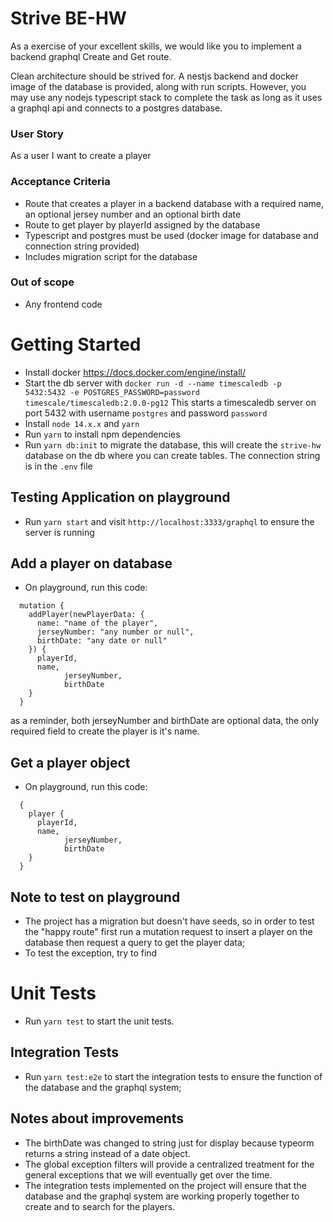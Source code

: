 # Strive BE-HW

As a exercise of your excellent skills, we would like you to implement a backend graphql Create and Get route.

Clean architecture should be strived for. A nestjs backend and docker image of the database is provided, along with run scripts. However, you may use any nodejs typescript stack to complete the task as long as it uses a graphql api and connects to a postgres database.

### User Story

As a user I want to create a player

### Acceptance Criteria

- Route that creates a player in a backend database with a required name, an optional jersey number and an optional birth date
- Route to get player by playerId assigned by the database
- Typescript and postgres must be used (docker image for database and connection string provided)
- Includes migration script for the database

### Out of scope

- Any frontend code

# Getting Started

- Install docker https://docs.docker.com/engine/install/
- Start the db server with `docker run -d --name timescaledb -p 5432:5432 -e POSTGRES_PASSWORD=password timescale/timescaledb:2.0.0-pg12` This starts a timescaledb server on port 5432 with username `postgres` and password `password`
- Install `node 14.x.x` and `yarn`
- Run `yarn` to install npm dependencies
- Run `yarn db:init` to migrate the database, this will create the `strive-hw` database on the db where you can create tables. The connection string is in the `.env` file

## Testing Application on playground

- Run `yarn start` and visit `http://localhost:3333/graphql` to ensure the server is running

## Add a player on database
- On playground, run this code:

```
  mutation {
    addPlayer(newPlayerData: {
      name: "name of the player",
      jerseyNumber: "any number or null",
      birthDate: "any date or null"
    }) {
      playerId,
      name,
			jerseyNumber,
			birthDate
    }
  }
```
as a reminder, both jerseyNumber and birthDate are optional data, the only required field to create the player is it's name.

## Get a player object
- On playground, run this code:

```
  {
    player {
      playerId,
      name,
			jerseyNumber,
			birthDate
    }
  }
```
## Note to test on playground
- The project has a migration but doesn't have seeds, so in order to test the "happy route" first run a mutation request to insert a player on the database then request a query to get the player data;
- To test the exception, try to find

# Unit Tests
- Run `yarn test` to start the unit tests.

## Integration Tests
- Run `yarn test:e2e` to start the integration tests to ensure the function of the database and the graphql system;

## Notes about improvements
- The birthDate was changed to string just for display because typeorm returns a string instead of a date object.
- The global exception filters will provide a centralized treatment for the general exceptions that we will eventually get over the time.
- The integration tests implemented on the project will ensure that the database and the graphql system are working properly together to create and to search for the players.

